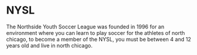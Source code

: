 # NYSL
The Northside Youth Soccer League was founded in 1996 for an environment where you can learn to play soccer for the athletes of north chicago, to become a member of the NYSL, you must be between 4 and 12 years old and live in north chicago.
